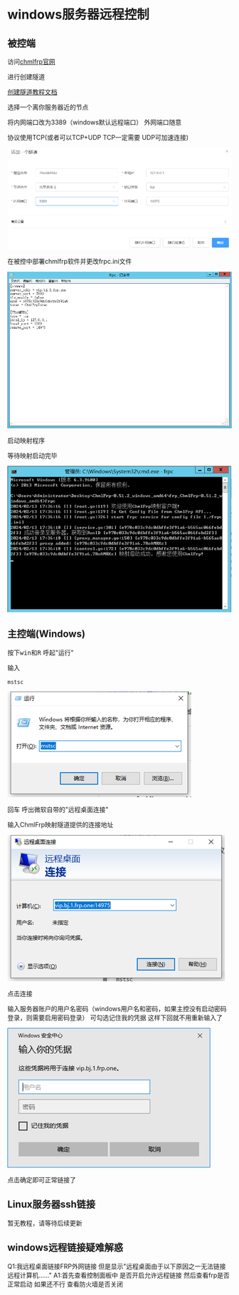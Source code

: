 # windows服务器远程控制

## 被控端

访问[chmlfrp官网](panel.chmlfrp.cn)

进行创建隧道

[创建隧道教程文档](../use/mapping)

选择一个离你服务器近的节点

将内网端口改为3389（windows默认远程端口） 外网端口随意

协议使用TCP(或者可以TCP+UDP TCP一定需要 UDP可加速连接)

![rdp创建隧道](./img/remote-connect/rdp1.png)

在被控中部署chmlfrp软件并更改frpc.ini文件

![rdpini文件](./img/remote-connect/rdp2.png)

启动映射程序

等待映射启动完毕

![rdp映射cmd](./img/remote-connect/rdp3.png)

## 主控端(Windows)

按下<kbd>win</kbd>和<kbd>R</kbd> 呼起"运行"

输入

```shell
mstsc
```

![rdpmstsc呼出](./img/remote-connect/rdp4.png)

回车 呼出微软自带的"远程桌面连接"

输入ChmlFrp映射隧道提供的连接地址

![rdpmstscIP](./img/remote-connect/rdp5.png)

点击连接

输入服务器账户的用户名密码（windows用户名和密码，如果主控没有启动密码登录，则需要启用密码登录） 可勾选记住我的凭据 这样下回就不用重新输入了

![rdpmstsc账密](./img/remote-connect/rdp6.png)

点击确定即可正常链接了

## Linux服务器ssh链接

暂无教程，请等待后续更新

## windows远程链接疑难解惑

Q1:我远程桌面链接FRP外网链接 但是显示"远程桌面由于以下原因之一无法链接远程计算机......"
A1:首先查看控制面板中 是否开启允许远程链接 然后查看frp是否正常启动 如果还不行 查看防火墙是否关闭